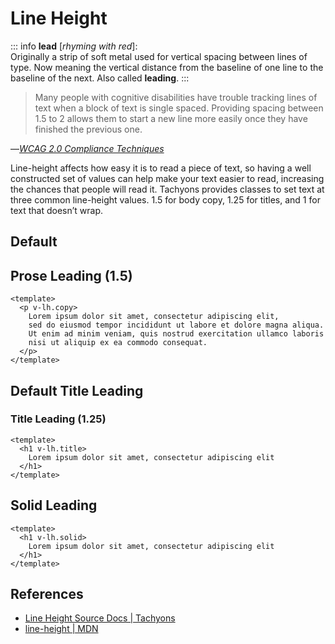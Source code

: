 <script setup>
import DefaultHeight from '../components/line-height/DefaultHeight.vue';
import DefaultTitleLeading from '../components/line-height/DefaultTitleLeading.vue';
import ProseLeading from '../components/line-height/ProseLeading.vue';
import SolidLeading from '../components/line-height/SolidLeading.vue';
import TitleLeading from '../components/line-height/TitleLeading.vue';
</script>

# Line Height

::: info
**lead** [*rhyming with red*]:  
Originally a strip of soft metal used for vertical
spacing between lines of type. Now meaning the vertical
distance from the baseline of one line to the baseline
of the next. Also called **leading**.
:::

> Many people with cognitive disabilities have trouble tracking
lines of text when a block of text is single spaced. Providing
spacing between 1.5 to 2 allows them to start a new line more
easily once they have finished the previous one.

—*[WCAG 2.0 Compliance Techniques](https://www.w3.org/TR/WCAG20-TECHS/C21.html)*

Line-height affects how easy it is to read a piece of text,
so having a well constructed set of values can help make your
text easier to read, increasing the chances that people will
read it. Tachyons provides classes to set text at three common
line-height values. 1.5 for body copy, 1.25 for titles, and 1
for text that doesn’t wrap.

## Default

<DefaultHeight />

## Prose Leading (1.5)

```vue
<template>
  <p v-lh.copy>
    Lorem ipsum dolor sit amet, consectetur adipiscing elit,
    sed do eiusmod tempor incididunt ut labore et dolore magna aliqua.
    Ut enim ad minim veniam, quis nostrud exercitation ullamco laboris
    nisi ut aliquip ex ea commodo consequat.
  </p>
</template>
```

<ProseLeading />

## Default Title Leading

<DefaultTitleLeading />

### Title Leading (1.25)

```vue
<template>
  <h1 v-lh.title>
    Lorem ipsum dolor sit amet, consectetur adipiscing elit
  </h1>
</template>
```

<TitleLeading />

## Solid Leading

```vue
<template>
  <h1 v-lh.solid>
    Lorem ipsum dolor sit amet, consectetur adipiscing elit
  </h1>
</template>
```

<SolidLeading />

## References

* [Line Height Source Docs | Tachyons](https://tachyons.io/docs/typography/line-height/)
* [line-height | MDN](https://developer.mozilla.org/en-US/docs/Web/CSS/line-height)

